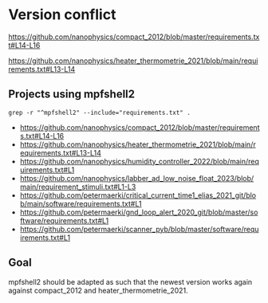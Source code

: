 # Version conflict

https://github.com/nanophysics/compact_2012/blob/master/requirements.txt#L14-L16

https://github.com/nanophysics/heater_thermometrie_2021/blob/main/requirements.txt#L13-L14

## Projects using mpfshell2

```
grep -r "^mpfshell2" --include="requirements.txt" .
```

<!--
./ETH-Compact/git_compact_2012/requirements.txt:mpfshell2>=100.9.17
./ETH-Elias/software/requirements.txt:mpfshell2 >= 100.9.10
./ETH-humidity_controller_2022/requirements.txt:mpfshell2>=100.9.17
./ETH-insert_2019/git/heater_thermometrie_2021/software_vorgaben/software/requirements.txt:mpfshell2        
./ETH-insert_2019/labber_drivers/heater_thermometrie_2021/requirements.txt:mpfshell2>=100.9.17
./ETH-labber_ad_low_noise_float_2023/gits/compact_2012/requirements.txt:mpfshell2==100.9.17
./ETH-scanner_pyb/software/requirements.txt:mpfshell2 >= 100.9.10
./ETH_gnd_loop_alert_2020_git/software/requirements.txt:mpfshell2
-->

* https://github.com/nanophysics/compact_2012/blob/master/requirements.txt#L14-L16
* https://github.com/nanophysics/heater_thermometrie_2021/blob/main/requirements.txt#L13-L14
* https://github.com/nanophysics/humidity_controller_2022/blob/main/requirements.txt#L1
* https://github.com/nanophysics/labber_ad_low_noise_float_2023/blob/main/requirement_stimuli.txt#L1-L3
* https://github.com/petermaerki/critical_current_time1_elias_2021_git/blob/main/software/requirements.txt#L1
* https://github.com/petermaerki/gnd_loop_alert_2020_git/blob/master/software/requirements.txt#L1
* https://github.com/petermaerki/scanner_pyb/blob/master/software/requirements.txt#L1

## Goal

mpfshell2 should be adapted as such that the newest version works again against compact_2012 and heater_thermometrie_2021.
